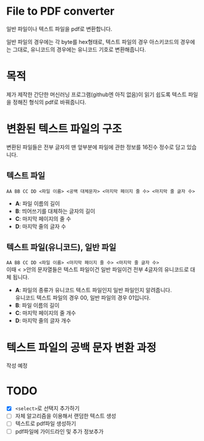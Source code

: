 # File to PDF converter

일반 파일이나 텍스트 파일을 pdf로 변환합니다.

일반 파일의 경우에는 각 byte를 hex형태로, 텍스트 파일의 경우 아스키코드의 경우에는 그대로, 유니코드의 경우에는 유니코드 기호로 변환해줍니다.

# 목적

제가 제작한 간단한 머신러닝 프로그램(github엔 아직 없음)이 읽기 쉽도록 텍스트 파일을 정해진 형식의 pdf로 바꿔줍니다.

# 변환된 텍스트 파일의 구조

변환된 파일들은 전부 글자의 맨 앞부분에 파일에 관한 정보를 16진수 정수로 담고 있습니다.

## 텍스트 파일

`AA BB CC DD <파일 이름> <공백 대체문자> <마지막 페이지 줄 수> <마지막 줄 글자 수>`

- **A**: 파일 이름의 길이
- **B**: 띄어쓰기를 대체하는 글자의 길이
- **C**: 마지막 페이지의 줄 수
- **D**: 마지막 줄의 글자 수

## 텍스트 파일(유니코드), 일반 파일

`AA BB CC DD <파일 이름> <마지막 페이지 줄 수> <마지막 줄 글자 수>`  
이때 < >안의 문자열들은 텍스트 파일이건 일반 파일이건 전부 4글자의 유니코드로 대체 됩니다.

- **A**: 파일의 종류가 유니코드 텍스트 파일인지 일반 파일인지 알려줍니다.  
  유니코드 텍스트 파일의 경우 00, 일반 파일의 경우 01입니다.
- **B**: 파일 이름의 길이
- **C**: 마지막 페이지의 줄 개수
- **D**: 마지막 줄의 글자 개수

# 텍스트 파일의 공백 문자 변환 과정

작성 예정

# TODO

- [x] `<select>`로 선택지 추가하기
- [ ] 자체 알고리즘을 이용해서 랜덤한 텍스트 생성
- [ ] 텍스트로 pdf파일 생성하기
- [ ] pdf파일에 가이드라인 및 추가 정보추가
